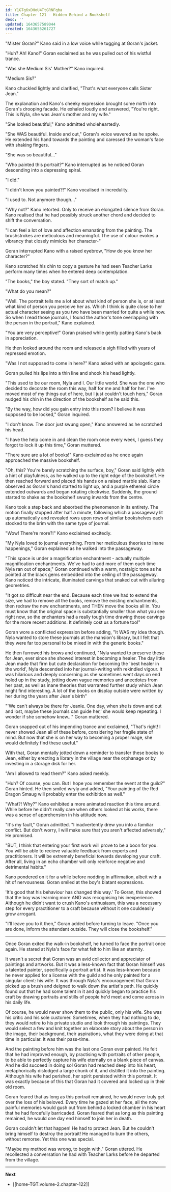 ```yaml
---
id: Y1GTg6xDHoU4TtGRNFqba
title: Chapter 121 - Hidden Behind a Bookshelf
desc: ''
updated: 1643657589044
created: 1643655261727
---
```


"Mister Goran?" Kano said in a low voice while tugging at Goran's jacket.

"Huh? Ah! Kano!" Goran exclaimed as he was pulled out of his wistful trance.

"Was she Medium Sis' Mother?" Kano inquired.

"Medium Sis?"

Kano chuckled lightly and clarified, "That's what everyone calls Sister Jean."

The explanation and Kano's cheeky expression brought some mirth into Goran's drooping facade. He exhaled loudly and answered, "You're right. This is Nyla, she was Jean's mother and my wife."

"She looked beautiful," Kano admitted wholeheartedly.

"She WAS beautiful. Inside and out," Goran's voice wavered as he spoke. He extended his hand towards the painting and caressed the woman's face with shaking fingers.

"She was so beautiful..."

"Who painted this portrait?" Kano interrupted as he noticed Goran descending into a depressing spiral.

"I did."

"I didn't know you painted?!" Kano vocalised in incredulity.

"I used to. Not anymore though..."

"Why not?" Kano retorted. Only to receive an elongated silence from Goran. Kano realised that he had possibly struck another chord and decided to shift the conversation.

"I can feel a lot of love and affection emanating from the painting. The brushstrokes are meticulous and meaningful. The use of colour evokes a vibrancy that closely mimicks her character-"

Goran interrupted Kano with a raised eyebrow, "How do you know her character?"

Kano scratched his chin to copy a gesture he had seen Teacher Larks perform many times when he entered deep contemplation.

"The books," the boy stated. "They sort of match up."

"What do you mean?"

"Well. The portrait tells me a lot about what kind of person she is, or at least what kind of person you perceive her as. Which I think is quite close to her actual character seeing as you two have been married for quite a while now. So when I read those journals, I found the author's tone overlapping with the person in the portrait," Kano explained.

"You are very perceptive!" Goran praised while gently patting Kano's back in appreciation.

He then looked around the room and released a sigh filled with years of repressed emotion.

"Was I not supposed to come in here?" Kano asked with an apologetic gaze.

Goran pulled his lips into a thin line and shook his head lightly.

"This used to be our room, Nyla and I. Our little world. She was the one who decided to decorate the room this way, half for me and half for her. I've moved most of my things out of here, but I just couldn't touch hers," Goran nudged his chin in the direction of the bookshelf as he said this.

"By the way, how did you gain entry into this room? I believe it was supposed to be locked," Goran inquired.

"I don't know. The door just swung open," Kano answered as he scratched his head.

"I have the help come in and clean the room once every week, I guess they forgot to lock it up this time," Goran muttered.

"There sure are a lot of books!" Kano exclaimed as he once again approached the massive bookshelf.

"Oh, this? You're barely scratching the surface, boy," Goran said lightly with a hint of playfulness, as he walked up to the right edge of the bookshelf. He then reached forward and placed his hands on a raised marble slab. Kano observed as Goran's hand started to light up, and a purple ethereal circle extended outwards and began rotating clockwise. Suddenly, the ground started to shake as the bookshelf swung inwards from the centre.

Kano took a step back and absorbed the phenomenon in its entirety. The motion finally stopped after half a minute, following which a passageway lit up automatically and revealed rows upon rows of similar bookshelves each stocked to the brim with the same type of journal.

"Wow! There're more?!" Kano exclaimed excitedly.

"My Nyla loved to journal everything. From her meticulous theories to inane happenings," Goran explained as he walked into the passageway.

"This space is under a magnification enchantment - actually multiple magnification enchantments. We've had to add more of them each time Nyla ran out of space," Goran continued with a warm, nostalgic tone as he pointed at the black gems embedded into the ceiling of the passageway. Kano noticed the intricate, illuminated carvings that snaked out with alluring geometries.

"It got so difficult near the end. Because each time we had to extend the size, we had to remove all the books, remove the existing enchantments, then redraw the new enchantments, and THEN move the books all in. You must know that the original space is substantially smaller than what you see right now, so the enchanters had a really tough time drawing those carvings for the more recent additions. It definitely cost us a fortune too!"

Goran wore a conflicted expression before adding, "It WAS my idea though. Nyla wanted to store these journals at the mansion's library, but I felt that they were far too personal to be mixed in with the generic books."

He then furrowed his brows and continued, "Nyla wanted to preserve these for Jean, ever since she showed interest in becoming a healer. The day little Jean made that firm but cute declaration for becoming the 'best healer in the world', Nyla descended into her journal-writing with rekindled vigour. It was hilarious and deeply concerning as she sometimes went days on end holed up in the study, jotting down vague memories and anecdotes from her past, as well as inane theories that warranted further study which Jean might find interesting. A lot of the books on display outside were written by her during the years after Jean's birth"

"'We can't always be there for Jeanie. One day, when she is down and out and lost, maybe these journals can guide her,' she would keep repeating. I wonder if she somehow knew..." Goran muttered.

Goran snapped out of his impending trance and exclaimed, "That's right! I never showed Jean all of these before, considering her fragile state of mind. But now that she is on her way to becoming a proper mage, she would definitely find these useful."

With that, Goran mentally jotted down a reminder to transfer these books to Jean, either by erecting a library in the village near the orphanage or by investing in a storage disk for her.

"Am I allowed to read them?" Kano asked meekly.

"Huh? Of course, you can. But I hope you remember the event at the guild?" Goran hinted. He then smiled wryly and added, "Your painting of the Red Dragon Smaug will probably enter the exhibition as well."

"What?! Why?" Kano exhibited a more animated reaction this time around. While before he didn't really care when others looked at his works, there was a sense of apprehension in his attitude now.

"It's my fault," Goran admitted. "I inadvertently drew you into a familiar conflict. But don't worry, I will make sure that you aren't affected adversely," He promised.

"BUT, I think that entering your first work will prove to be a boon for you. You will be able to recieve valuable feedback from experts and practitioners. It will be extremely beneficial towards developing your craft. After all, living in an echo chamber will only reinforce negative and detrimental habits."

Kano pondered on it for a while before nodding in affirmation, albeit with a hit of nervousness. Goran smiled at the boy's blatant expressions.

'It's good that his behaviour has changed this way.' To Goran, this showed that the boy was learning more AND was recognising his inexperience. Although he didn't want to crush Kano's enthusiasm, this was a necessary step for every practitioner to a craft because without it one couldeasily grow arrogant.

"I'll leave you to it then," Goran added before turning to leave. "Once you are done, inform the attendant outside. They will close the bookshelf."

____

Once Goran exited the walk-in bookshelf, he turned to face the portrait once again. He stared at Nyla's face for what felt to him like an eternity.

It wasn't a secret that Goran was an avid collector and appreciator of paintings and artworks. But it was a less-known fact that Goran himself was a talented painter, specifically a portrait artist. It was less-known because he never applied for a license with the guild and he only painted for a singular client: his wife. It was through Nyla's encouragement that Goran picked up a brush and deigned to walk down the artist's path. He quickly found out that he had some talent in it and quickly began to practice his craft by drawing portraits and stills of people he'd meet and come across in his daily life.

Of course, he would never show them to the public, only his wife. She was his critic and his sole customer. Sometimes, when they had nothing to do, they would retire to his private studio and look through his paintings. They would select a few and knit together an elaborate story about the person in the image, their background, their aspirations, what they were doing at that time in particular. It was their pass-time.

And the painting before him was the last one Goran ever painted. He felt that he had improved enough, by practising with portraits of other people, to be able to perfectly capture his wife eternally on a blank piece of canvas. And he did succeed in doing so! Goran had reached deep into his heart, metaphorically dislodged a large chunk of it, and distilled it into the painting. Although his wife had perished, her spirit persisted within this portrait. It was exactly because of this that Goran had it covered and locked up in their old room.

Goran feared that as long as this portrait remained, he would never truly get over the loss of his beloved. Every time he gazed at her face, all the now painful memories would gush out from behind a locked chamber in his heart that he had forcefully barricaded. Goran feared that as long as this painting remained, he would one day end himself to join her in death.

Goran couldn't let that happen! He had to protect Jean. But he couldn't bring himself to destroy the portrait! He managed to burn the others, without remorse. Yet this one was special.

"Maybe my method was wrong, to begin with," Goran uttered. He recollected a conversation he had with Teacher Larks before he departed from the village.

____

**Next**
* [[home-TGT.volume-2.chapter-122]]